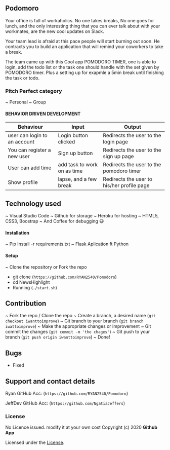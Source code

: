## Podomoro

Your office is full of workaholics. No one takes breaks, No one goes for lunch, and the only interesting thing that you can ever talk about with your workmates, are the new cool updates on Slack.

Your team lead is afraid at this pace people will start burning out soon. He contracts you to build an application that will remind your coworkers to take a break.

The team came up with this Cool app POMODORO TIMER, one is able to login, add the todo list or the
task one should handle with the set given by POMODORO timer. Plus a setting up for exapmle a 5min
break until finishing the task or todo.

### Pitch Perfect category

~ Personal
~ Group

#### BEHAVIOR DRIVEN DEVELOPMENT

| Behaviour                    | Input                       | Output                                     |
| ---------------------------- | --------------------------- | ------------------------------------------ |
| user can login to an account | Login button clicked        | Redirects the user to the login page       |
| You can register a new user  | Sign up button              | Redirects the user to the sign up page     |
| User can add time            | add task to work on as time | Redirects the user to the pomodoro timer   |
| Show profile                 | lapse, and a few break      | Redirects the user to his/her profile page |

## Technology used

~ Visual Studio Code
~ Github for storage
~ Heroku for hosting
~ HTML5, CSS3, Boostrap
~ And Coffee for debugging 😃

#### Installation

~ Pip Install -r requirements.txt
~ Flask Aplication ft Python

#### Setup

~ Clone the repository or Fork the repo

- git clone (`https://github.com/RYAN2540/Pomodoro`)
- cd NewsHighlight
- Running (`./start.sh`)

## Contribution

~ Fork the repo / Clone the repo
~ Create a branch, a desired name (`git checkout iwanttoimprove`)
~ Git branch to your branch (`git branch iwattoimprove`)
~ Make the appropriate changes or improvement
~ Git commit the changes (`git commit -m 'the chages'`)
~ Git push to your branch (`git push origin iwanttoimprove`)
~ Done!

## Bugs

- Fixed

## Support and contact details

Ryan GitHub Acc: (`https://github.com/RYAN2540/Pomodoro`)

JeffDev GitHub Acc: (`https://github.com/NgatiaJeffers`)

### License

No Licence issued. modify it at your own cost
Copyright (c) 2020 **Github App**

Licensed under the [License](LICENSE).
